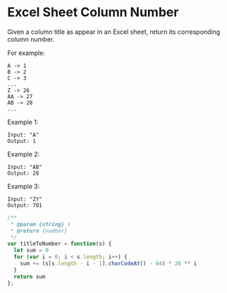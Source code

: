 # Excel Sheet Column Number

Given a column title as appear in an Excel sheet, return its corresponding column number.

For example:

    A -> 1
    B -> 2
    C -> 3
    ...
    Z -> 26
    AA -> 27
    AB -> 28 
    ...

Example 1:

    Input: "A"
    Output: 1


Example 2:

    Input: "AB"
    Output: 28

Example 3:

    Input: "ZY"
    Output: 701


```JavaScript
/**
 * @param {string} s
 * @return {number}
 */
var titleToNumber = function(s) {
  let sum = 0
  for (var i = 0; i < s.length; i++) {
    sum += (s[s.length - i - 1].charCodeAt() - 64) * 26 ** i
  }
  return sum
};
```